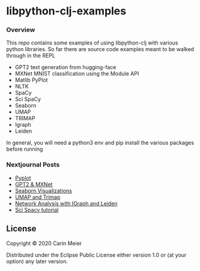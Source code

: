 # libpython-clj-examples

### Overview

This repo contains some examples of using libpython-clj with various python libraries.
So far there are source code examples meant to be walked through in the REPL

- GPT2 text generation from hugging-face
- MXNet MNIST classification using the Module API
- Matlib PyPlot
- NLTK
- SpaCy
- Sci SpaCy
- Seaborn
- UMAP
- TRIMAP
- Igraph
- Leiden

In general, you will need a python3 env and pip install the various packages
before running


### Nextjournal Posts
- [Pyplot](https://nextjournal.com/kommen/parens-for-polyglot)
- [GPT2 & MXNet](https://nextjournal.com/kommen/gigasquids-libpython-clj-examples)
- [Seaborn Visualizations](https://nextjournal.com/gigasquid/parens-for-python---seaborn-visualizations)
- [UMAP and Trimap](https://nextjournal.com/gigasquid/parens-for-python---umap-trimap)
- [Network Analysis with IGraph and Leiden](https://nextjournal.com/gigasquid/parens-for-python---network-analysis-and-visualization)
- [Sci Spacy tutorial](https://nextjournal.com/gigasquid/parens-for-python---sci-spacy)

## License

Copyright © 2020 Carin Meier

Distributed under the Eclipse Public License either version 1.0 or (at
your option) any later version.
